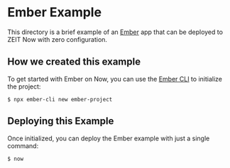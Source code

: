# Ember Example

This directory is a brief example of an [Ember](https://emberjs.com/) app that can be deployed to ZEIT Now with zero configuration.

## How we created this example

To get started with Ember on Now, you can use the [Ember CLI](https://ember-cli.com/) to initialize the project:

```shell
$ npx ember-cli new ember-project
```

## Deploying this Example

Once initialized, you can deploy the Ember example with just a single command:

```shell
$ now
```
